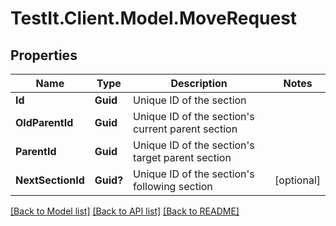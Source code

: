 # TestIt.Client.Model.MoveRequest

## Properties

Name | Type | Description | Notes
------------ | ------------- | ------------- | -------------
**Id** | **Guid** | Unique ID of the section | 
**OldParentId** | **Guid** | Unique ID of the section&#39;s current parent section | 
**ParentId** | **Guid** | Unique ID of the section&#39;s target parent section | 
**NextSectionId** | **Guid?** | Unique ID of the section&#39;s following section | [optional] 

[[Back to Model list]](../README.md#documentation-for-models) [[Back to API list]](../README.md#documentation-for-api-endpoints) [[Back to README]](../README.md)

